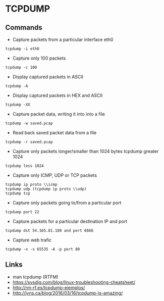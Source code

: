 TCPDUMP
=======

Commands
--------

* Capture packets from a particular interface eth0
```
tcpdump -i eth0 
```

* Capture only 100 packets    
```
tcpdump -c 100
```

* Display captured packets in ASCII   
```
tcpdump -A
```
* Display captured packets in HEX and ASCII   
```
tcpdump -XX
```
* Capture packet data, writing it into into a file    
```
tcpdump -w saved.pcap
```
* Read back saved packet data from a file 
```
tcpdump -r saved.pcap
```

* Capture only packets longer/smaller than 1024 bytes tcpdump greater 1024
```
tcpdump less 1024  
```

* Capture only ICMP, UDP or TCP packets 
```
tcpdump ip proto \\icmp
tcpdump udp (tcpdump ip proto \\udp)
tcpdump tcp
```

* Capture only packets going to/from a particular port
```
tcpdump port 22
```

* Capture packets for a particular destination IP and port
```
tcpdump dst 54.165.81.189 and port 6666 
```

* Capture web trafic
```
tcpdump -n -s 65535 -A -p port 80
```

Links
-----

 * man tcpdump (RTFM)
 * https://sysdig.com/blog/linux-troubleshooting-cheatsheet/
 * http://rm-rf.es/tcpdump-ejemplos/
 * http://jvns.ca/blog/2016/03/16/tcpdump-is-amazing/